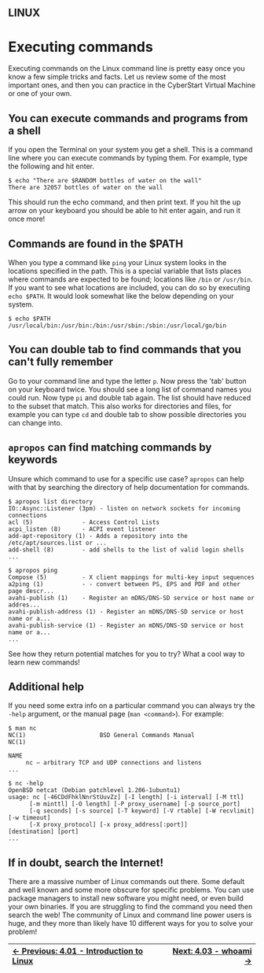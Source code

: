 ## LINUX

# Executing commands

Executing
commands on the Linux command line is pretty easy once you know a few
simple tricks and facts. Let us review some of the most important ones,
and then you can practice in the CyberStart Virtual Machine or one of
your own.

## You can execute commands and programs from a shell

If you open the Terminal on your system you get a shell. This is a
command line where you can execute commands by typing them. For example,
 type the following and hit enter.

```console
$ echo "There are $RANDOM bottles of water on the wall"
There are 32057 bottles of water on the wall
```

This should run the echo command, and then print text. If you hit the
 up arrow on your keyboard you should be able to hit enter again, and
run it once more!

## Commands are found in the $PATH

When you type a command like `ping` your Linux system
looks in the locations specified in the path. This is a special variable
 that lists places where commands are expected to be found; locations
like `/bin` or `/usr/bin`. If you want to see what locations are included, you can do so by executing `echo $PATH`. It would look somewhat like the below depending on your system.

```console
$ echo $PATH
/usr/local/bin:/usr/bin:/bin:/usr/sbin:/sbin:/usr/local/go/bin
```

## You can double tab to find commands that you can't fully remember

Go to your command line and type the letter `p`. Now press the 'tab' button on your keyboard twice. You should see a long list of command names you could run. Now type `pi`
 and double tab again. The list should have reduced to the subset that
match. This also works for directories and files, for example you can
type `cd` and double tab to show possible directories you can change into.

## `apropos` can find matching commands by keywords

Unsure which command to use for a specific use case? `apropos` can help with that by searching the directory of help documentation for commands.

```console
$ apropos list directory
IO::Async::Listener (3pm) - listen on network sockets for incoming connections
acl (5)              - Access Control Lists
acpi_listen (8)      - ACPI event listener
add-apt-repository (1) - Adds a repository into the /etc/apt/sources.list or ...
add-shell (8)        - add shells to the list of valid login shells
...

$ apropos ping
Compose (5)          - X client mappings for multi-key input sequences
a2ping (1)           - - convert between PS, EPS and PDF and other page descr...
avahi-publish (1)    - Register an mDNS/DNS-SD service or host name or addres...
avahi-publish-address (1) - Register an mDNS/DNS-SD service or host name or a...
avahi-publish-service (1) - Register an mDNS/DNS-SD service or host name or a...
...
```

See how they return potential matches for you to try? What a cool way to learn new commands!

## Additional help

If you need some extra info on a particular command you can always try the `-help` argument, or the manual page (`man <command>`). For example:

```console
$ man nc
NC(1)                     BSD General Commands Manual                    NC(1)

NAME
     nc — arbitrary TCP and UDP connections and listens
...

$ nc -help
OpenBSD netcat (Debian patchlevel 1.206-1ubuntu1)
usage: nc [-46CDdFhklNnrStUuvZz] [-I length] [-i interval] [-M ttl]
      [-m minttl] [-O length] [-P proxy_username] [-p source_port]
      [-q seconds] [-s source] [-T keyword] [-V rtable] [-W recvlimit] [-w timeout]
      [-X proxy_protocol] [-x proxy_address[:port]]       [destination] [port]
...
```

## If in doubt, search the Internet!

There are a massive number of Linux commands out there. Some default
and well known and some more obscure for specific problems. You can use
package managers to install new software you might need, or even build
your own binaries. If you are struggling to find the command you need
then search the web! The community of Linux and command line power users
 is huge, and they more than likely have 10 different ways for you to
solve your problem!

<div align="center">

[← Previous: 4.01 - Introduction to Linux](IntroductionToLinux4.1.md) | [Next: 4.03 - whoami →](Whoami4.3.md)
:-|-:

